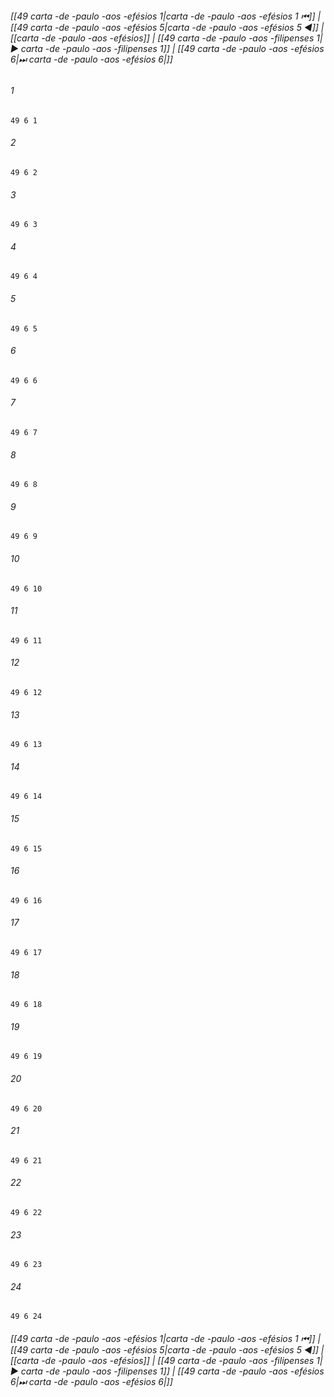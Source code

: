 
###### [[49 carta -de -paulo -aos -efésios 1|carta -de -paulo -aos -efésios 1 ⏮]] | [[49 carta -de -paulo -aos -efésios 5|carta -de -paulo -aos -efésios 5 ◀]] | [[carta -de -paulo -aos -efésios]] | [[49 carta -de -paulo -aos -filipenses 1|▶ carta -de -paulo -aos -filipenses 1]] | [[49 carta -de -paulo -aos -efésios 6|⏭ carta -de -paulo -aos -efésios 6|]]

###### 1
``` verse
49 6 1 
```
###### 2
``` verse
49 6 2 
```
###### 3
``` verse
49 6 3 
```
###### 4
``` verse
49 6 4 
```
###### 5
``` verse
49 6 5 
```
###### 6
``` verse
49 6 6 
```
###### 7
``` verse
49 6 7 
```
###### 8
``` verse
49 6 8 
```
###### 9
``` verse
49 6 9 
```
###### 10
``` verse
49 6 10 
```
###### 11
``` verse
49 6 11 
```
###### 12
``` verse
49 6 12 
```
###### 13
``` verse
49 6 13 
```
###### 14
``` verse
49 6 14 
```
###### 15
``` verse
49 6 15 
```
###### 16
``` verse
49 6 16 
```
###### 17
``` verse
49 6 17 
```
###### 18
``` verse
49 6 18 
```
###### 19
``` verse
49 6 19 
```
###### 20
``` verse
49 6 20 
```
###### 21
``` verse
49 6 21 
```
###### 22
``` verse
49 6 22 
```
###### 23
``` verse
49 6 23 
```
###### 24
``` verse
49 6 24 
```

###### [[49 carta -de -paulo -aos -efésios 1|carta -de -paulo -aos -efésios 1 ⏮]] | [[49 carta -de -paulo -aos -efésios 5|carta -de -paulo -aos -efésios 5 ◀]] | [[carta -de -paulo -aos -efésios]] | [[49 carta -de -paulo -aos -filipenses 1|▶ carta -de -paulo -aos -filipenses 1]] | [[49 carta -de -paulo -aos -efésios 6|⏭ carta -de -paulo -aos -efésios 6|]]

